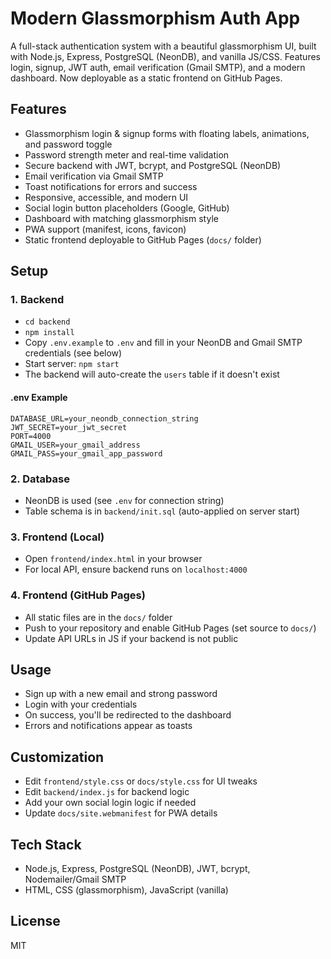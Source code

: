 # Modern Glassmorphism Auth App

A full-stack authentication system with a beautiful glassmorphism UI, built with Node.js, Express, PostgreSQL (NeonDB), and vanilla JS/CSS. Features login, signup, JWT auth, email verification (Gmail SMTP), and a modern dashboard. Now deployable as a static frontend on GitHub Pages.

## Features
- Glassmorphism login & signup forms with floating labels, animations, and password toggle
- Password strength meter and real-time validation
- Secure backend with JWT, bcrypt, and PostgreSQL (NeonDB)
- Email verification via Gmail SMTP
- Toast notifications for errors and success
- Responsive, accessible, and modern UI
- Social login button placeholders (Google, GitHub)
- Dashboard with matching glassmorphism style
- PWA support (manifest, icons, favicon)
- Static frontend deployable to GitHub Pages (`docs/` folder)

## Setup

### 1. Backend
- `cd backend`
- `npm install`
- Copy `.env.example` to `.env` and fill in your NeonDB and Gmail SMTP credentials (see below)
- Start server: `npm start`
- The backend will auto-create the `users` table if it doesn't exist

#### .env Example
```
DATABASE_URL=your_neondb_connection_string
JWT_SECRET=your_jwt_secret
PORT=4000
GMAIL_USER=your_gmail_address
GMAIL_PASS=your_gmail_app_password
```

### 2. Database
- NeonDB is used (see `.env` for connection string)
- Table schema is in `backend/init.sql` (auto-applied on server start)

### 3. Frontend (Local)
- Open `frontend/index.html` in your browser
- For local API, ensure backend runs on `localhost:4000`

### 4. Frontend (GitHub Pages)
- All static files are in the `docs/` folder
- Push to your repository and enable GitHub Pages (set source to `docs/`)
- Update API URLs in JS if your backend is not public

## Usage
- Sign up with a new email and strong password
- Login with your credentials
- On success, you'll be redirected to the dashboard
- Errors and notifications appear as toasts

## Customization
- Edit `frontend/style.css` or `docs/style.css` for UI tweaks
- Edit `backend/index.js` for backend logic
- Add your own social login logic if needed
- Update `docs/site.webmanifest` for PWA details

## Tech Stack
- Node.js, Express, PostgreSQL (NeonDB), JWT, bcrypt, Nodemailer/Gmail SMTP
- HTML, CSS (glassmorphism), JavaScript (vanilla)

## License
MIT
